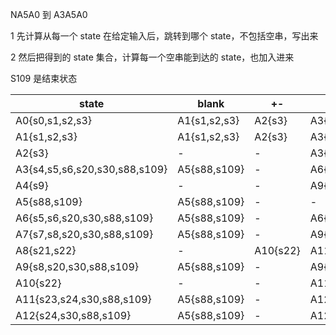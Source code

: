 NA5A0 到 A3A5A0

1 先计算从每一个 state 在给定输入后，跳转到哪个 state，不包括空串，写出来

2 然后把得到的 state 集合，计算每一个空串能到达的 state，也加入进来

S109 是结束状态

| state                         | blank        | +-     | 0-9                           | dot(.)                     | e           | others |
|-------------------------------|--------------|--------|-------------------------------|----------------------------|-------------|--------|
| A0{s0,s1,s2,s3}               | A1{s1,s2,s3} | A2{s3} | A3{s4,s5,s6,s20,s30,s88,s109} | A4{s9}                     | -           | -      |
| A1{s1,s2,s3}                  | A1{s1,s2,s3} | A2{s3} | A3{s4,s5,s6,s20,s30,s88,s109} | A4{s9}                     | -           | -      |
| A2{s3}                        | -            | -      | A3{s4,s5,s6,s20,s30,s88,s109} | A4{s9}                     | -           | -      |
| A3{s4,s5,s6,s20,s30,s88,s109} | A5{s88,s109} | -      | A6{s5,s6,s20,s30,s88,s109}    | A7{s7,s8,s20,s30,s88,s109} | A8{s21,s22} | -      |
| A4{s9}                        | -            | -      | A9{s10,s11,s20,s30,s88,s109}  | -                          | -           | -      |
| A5{s88,s109}                  | A5{s88,s109} | -      | -                             | -                          | -           | -      |
| A6{s5,s6,s20,s30,s88,s109}    | A5{s88,s109} | -      | A6{s5,s6,s20,s30,s88,s109}    | A7{s7,s8,s20,s30,s88,s109} | A8{s21,s22} | -      |
| A7{s7,s8,s20,s30,s88,s109}    | A5{s88,s109} | -      | A9{s8,s20,s30,s88,s109}       | -                          | A8{s21,s22} | -      |
| A8{s21,s22}                   | -            | A10{s22} | A11{s23,s24,s30,s88,s109}   | -                          | -           | -      |
| A9{s8,s20,s30,s88,s109}       | A5{s88,s109} | -      | A9{s8,s20,s30,s88,s109}       | -                          | A8{s21,s22} | -      |
| A10{s22}                      | -            | -      | A11{s23,s24,s30,s88,s109}     | -                          | -           | -      |
| A11{s23,s24,s30,s88,s109}     | A5{s88,s109} | -      | A12{s24,s30,s88,s109}         | -                          | -           | -      |
| A12{s24,s30,s88,s109}         | A5{s88,s109} | -      | A12{s24,s30,s88,s109}         | -                          | -           | -      |